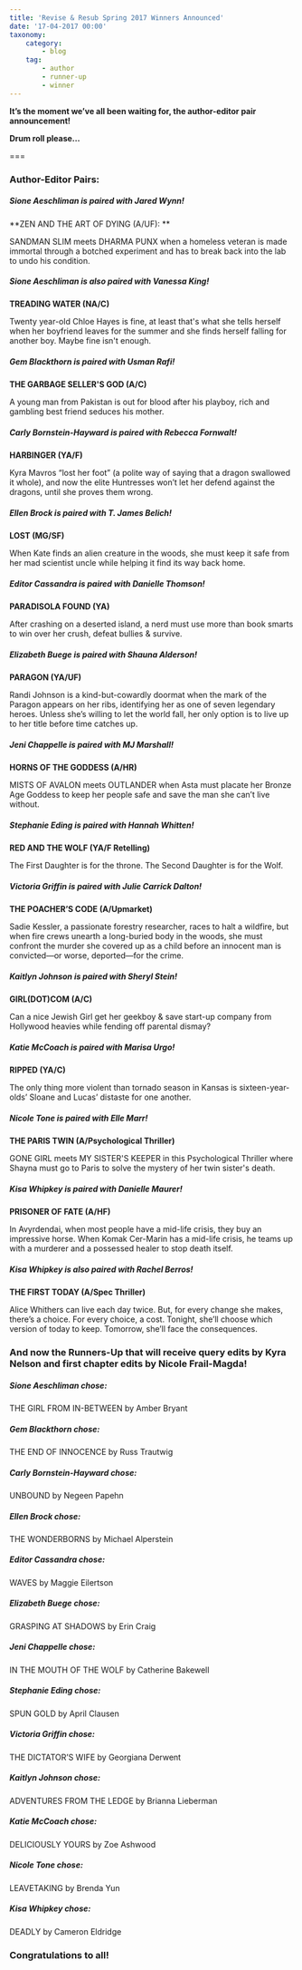 ```yaml
---
title: 'Revise & Resub Spring 2017 Winners Announced'
date: '17-04-2017 00:00'
taxonomy:
    category:
        - blog
    tag:
        - author
        - runner-up
        - winner
---
```


**It’s the moment we’ve all been waiting for, the author-editor pair announcement!**

**Drum roll please…**

===

### Author-Editor Pairs:

##### Sione Aeschliman is paired with Jared Wynn!

**ZEN AND THE ART OF DYING (A/UF): **

SANDMAN SLIM meets DHARMA PUNX when a homeless veteran is made immortal through a botched experiment and has to break back into the lab to undo his condition.

##### Sione Aeschliman is also paired with Vanessa King!

**TREADING WATER (NA/C)**

Twenty year-old Chloe Hayes is fine, at least that's what she tells herself when her boyfriend leaves for the summer and she finds herself falling for another boy. Maybe fine isn't enough.

##### Gem Blackthorn is paired with Usman Rafi!

**THE GARBAGE SELLER'S GOD (A/C)**

A young man from Pakistan is out for blood after his playboy, rich and gambling best friend seduces his mother.

##### Carly Bornstein-Hayward is paired with Rebecca Fornwalt!

**HARBINGER (YA/F)**

Kyra Mavros “lost her foot” (a polite way of saying that a dragon swallowed it whole), and now the elite Huntresses won’t let her defend against the dragons, until she proves them wrong.

##### Ellen Brock is paired with T. James Belich!

**LOST (MG/SF)**
    
When Kate finds an alien creature in the woods, she must keep it safe from her mad scientist uncle while helping it find its way back home.

##### Editor Cassandra is paired with Danielle Thomson!

**PARADISOLA FOUND (YA)**

After crashing on a deserted island, a nerd must use more than book smarts to win over her crush, defeat bullies & survive.

##### Elizabeth Buege is paired with Shauna Alderson!
	
**PARAGON (YA/UF)**

Randi Johnson is a kind-but-cowardly doormat when the mark of the Paragon appears on her ribs, identifying her as one of seven legendary heroes. Unless she’s willing to let the world fall, her only option is to live up to her title before time catches up.

##### Jeni Chappelle is paired with MJ Marshall!

**HORNS OF THE GODDESS (A/HR)**

MISTS OF AVALON meets OUTLANDER when Asta must placate her Bronze Age Goddess to keep her people safe and save the man she can’t live without.

##### Stephanie Eding is paired with Hannah Whitten!

**RED AND THE WOLF (YA/F Retelling)**

The First Daughter is for the throne. The Second Daughter is for the Wolf. 

##### Victoria Griffin is paired with Julie Carrick Dalton!

**THE POACHER’S CODE (A/Upmarket)**

Sadie Kessler, a passionate forestry researcher, races to halt a wildfire, but when fire crews unearth a long-buried body in the woods, she must confront the murder she covered up as a child before an innocent man is convicted—or worse, deported—for the crime.

##### Kaitlyn Johnson is paired with Sheryl Stein!

**GIRL(DOT)COM (A/C)**

Can a nice Jewish Girl get her geekboy & save start-up company from Hollywood heavies while fending off parental dismay?

##### Katie McCoach is paired with Marisa Urgo!

**RIPPED (YA/C)**

The only thing more violent than tornado season in Kansas is sixteen-year-olds’ Sloane and Lucas’ distaste for one another.

##### Nicole Tone is paired with Elle Marr!

**THE PARIS TWIN (A/Psychological Thriller)**

GONE GIRL meets MY SISTER'S KEEPER in this Psychological Thriller where Shayna must go to Paris to solve the mystery of her twin sister's death.

##### Kisa Whipkey is paired with Danielle Maurer!

**PRISONER OF FATE (A/HF)**

In Avyrdendai, when most people have a mid-life crisis, they buy an impressive horse. When Komak Cer-Marin has a mid-life crisis, he teams up with a murderer and a possessed healer to stop death itself.

##### Kisa Whipkey is also paired with Rachel Berros!

**THE FIRST TODAY (A/Spec Thriller)**

Alice Whithers can live each day twice. But, for every change she makes, there’s a choice. For every choice, a cost. Tonight, she’ll choose which version of today to keep. Tomorrow, she’ll face the consequences.

### And now the Runners-Up that will receive query edits by Kyra Nelson and first chapter edits by Nicole Frail-Magda!

##### Sione Aeschliman chose: 

THE GIRL FROM IN-BETWEEN by Amber Bryant

##### Gem Blackthorn chose: 

THE END OF INNOCENCE by Russ Trautwig

##### Carly Bornstein-Hayward chose:

UNBOUND by Negeen Papehn

##### Ellen Brock chose:

THE WONDERBORNS by Michael Alperstein

##### Editor Cassandra chose:

WAVES by Maggie Eilertson 

##### Elizabeth Buege chose:

GRASPING AT SHADOWS by Erin Craig

##### Jeni Chappelle chose:

IN THE MOUTH OF THE WOLF by Catherine Bakewell

##### Stephanie Eding chose:

SPUN GOLD by April Clausen

##### Victoria Griffin chose:

THE DICTATOR’S WIFE by Georgiana Derwent

##### Kaitlyn Johnson chose:
	
ADVENTURES FROM THE LEDGE by Brianna Lieberman

##### Katie McCoach chose:

DELICIOUSLY YOURS by Zoe Ashwood

##### Nicole Tone chose:

LEAVETAKING by Brenda Yun

##### Kisa Whipkey chose:

DEADLY by Cameron Eldridge

### Congratulations to all! 